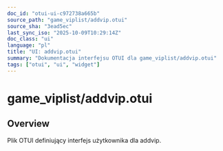 ```yaml
---
doc_id: "otui-ui-c972738a665b"
source_path: "game_viplist/addvip.otui"
source_sha: "3ead5ec"
last_sync_iso: "2025-10-09T10:29:14Z"
doc_class: "ui"
language: "pl"
title: "UI: addvip.otui"
summary: "Dokumentacja interfejsu OTUI dla game_viplist/addvip.otui"
tags: ["otui", "ui", "widget"]
---
```


# game_viplist/addvip.otui

## Overview

Plik OTUI definiujący interfejs użytkownika dla addvip.
